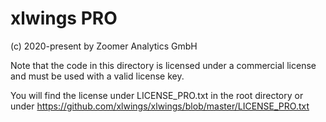 # xlwings PRO

(c) 2020-present by Zoomer Analytics GmbH

Note that the code in this directory is licensed under a commercial license and must be used with a valid license key.

You will find the license under LICENSE_PRO.txt in the root directory or under
https://github.com/xlwings/xlwings/blob/master/LICENSE_PRO.txt